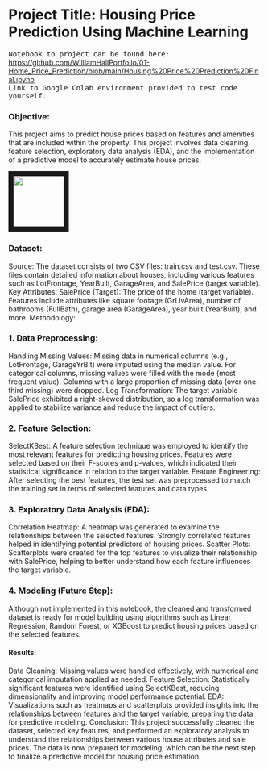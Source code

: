 # Project Title: Housing Price Prediction Using Machine Learning
<samp>Notebook to project can be found here:</samp> <br>
https://github.com/WilliamHallPortfolio/01-Home_Price_Prediction/blob/main/Housing%20Price%20Prediction%20Final.ipynb <br>
<samp>Link to Google Colab environment provided to test code yourself.</samp>
<br>
### Objective:
This project aims to predict house prices based on features and amenities that are included within the property. This project involves data cleaning, feature selection, exploratory data analysis (EDA), and the implementation of a predictive model to accurately estimate house prices.
<p align="left">
<img src="[https://images.unsplash.com/photo-1415604934674-561df9abf539?ixlib=rb-1.2.1&ixid=eyJhcHBfaWQiOjEyMDd9&auto=format&fit=crop&w=2772&q=80](https://www.google.com/imgres?q=suburban%20house%20in%20a%20developement&imgurl=https%3A%2F%2Fmedia.gettyimages.com%2Fid%2F875403094%2Fphoto%2Faerial-shot-of-suburban-development.jpg%3Fs%3D612x612%26w%3Dgi%26k%3D20%26c%3DJV2w1k-qbY_-ndw8tbmGQ3xmqJQRGQKyfxkyI6jNF_4%3D&imgrefurl=https%3A%2F%2Fwww.gettyimages.com%2Fphotos%2Fsuburban-housing-development&docid=uqbmAVdRJXgvjM&tbnid=LdOdNaQ5TMVZGM&vet=12ahUKEwjV7fbV2MqIAxWlEFkFHeprGLMQM3oECG0QAA..i&w=612&h=459&hcb=2&ved=2ahUKEwjV7fbV2MqIAxWlEFkFHeprGLMQM3oECG0QAA)" width="100" height="100" border="10"/>
</p>

### Dataset:
Source: The dataset consists of two CSV files: train.csv and test.csv. These files contain detailed information about houses, including various features such as LotFrontage, YearBuilt, GarageArea, and SalePrice (target variable).
Key Attributes:
SalePrice (Target): The price of the home (target variable).
Features include attributes like square footage (GrLivArea), number of bathrooms (FullBath), garage area (GarageArea), year built (YearBuilt), and more.
Methodology:
### 1. Data Preprocessing:
Handling Missing Values:
Missing data in numerical columns (e.g., LotFrontage, GarageYrBlt) were imputed using the median value.
For categorical columns, missing values were filled with the mode (most frequent value). Columns with a large proportion of missing data (over one-third missing) were dropped.
Log Transformation: The target variable SalePrice exhibited a right-skewed distribution, so a log transformation was applied to stabilize variance and reduce the impact of outliers.
### 2. Feature Selection:
SelectKBest: A feature selection technique was employed to identify the most relevant features for predicting housing prices. Features were selected based on their F-scores and p-values, which indicated their statistical significance in relation to the target variable.
Feature Engineering: After selecting the best features, the test set was preprocessed to match the training set in terms of selected features and data types.
### 3. Exploratory Data Analysis (EDA):
Correlation Heatmap: A heatmap was generated to examine the relationships between the selected features. Strongly correlated features helped in identifying potential predictors of housing prices.
Scatter Plots: Scatterplots were created for the top features to visualize their relationship with SalePrice, helping to better understand how each feature influences the target variable.
### 4. Modeling (Future Step):
Although not implemented in this notebook, the cleaned and transformed dataset is ready for model building using algorithms such as Linear Regression, Random Forest, or XGBoost to predict housing prices based on the selected features.
#### Results:
Data Cleaning: Missing values were handled effectively, with numerical and categorical imputation applied as needed.
Feature Selection: Statistically significant features were identified using SelectKBest, reducing dimensionality and improving model performance potential.
EDA: Visualizations such as heatmaps and scatterplots provided insights into the relationships between features and the target variable, preparing the data for predictive modeling.
Conclusion:
This project successfully cleaned the dataset, selected key features, and performed an exploratory analysis to understand the relationships between various house attributes and sale prices. The data is now prepared for modeling, which can be the next step to finalize a predictive model for housing price estimation.
